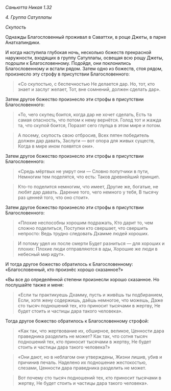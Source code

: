 *Саньютта Никая 1\.32*

*4\. Группа Сатуллапы*

*Скупость*

Однажды Благословенный проживал в Саваттхи, в роще Джеты, в парке Анатхапиндики\.

И когда наступила глубокая ночь, несколько божеств прекрасной наружности, входящих в группу Сатуллапы, освещая всю рощу Джеты, подошли к Благословенному\. Подойдя, они поклонились Благословенному и встали рядом\. Затем одно из божеств, стоя рядом, произнесло эту строфу в присутствии Благословенного:

> «Со скупостью, с беспечностью
> Не делается дар\.
> Но, тот, кто знает и заслуг желает,
> Тот, вне сомнений, должен сделать дар»\.

Затем другое божество произнесло эти строфы в присутствии Благословенного:

> «То, чего скупец боится, когда дар не хочет сделать,
> Есть та самая опасность, что потом к нему вернётся\.
> Голод тот и жажда та,
> что скупой боится,
> Поразят сего глупца
> в этом мире и потом\.

> А посему, скупость свою отбросив,
> Всех пятен победитель должен дар давать,
> Заслуги — вот опора для живых существ,
> Когда в мире ином появятся они»\.

Затем другое божество произнесло эти строфы в присутствии Благословенного:

> «Средь мёртвых не умрут они —
> Словно попутчики в пути,
> Немногим тем поделятся, что есть:
> Таков древнейший принцип\.

> Кто\-то поделится немногим, что имеет,
> Другие же, богатые, не любят дар давать\.
> Дарение того, чего немного у тебя,
> В тысячу раз ценней того, что оно стоит»\.

Затем другое божество произнесло эти строфы в присутствии Благословенного:

> «Плохие неспособны хорошим подражать,
> Кто дарит то, чем сложно поделиться,
> Поступки кто свершает, что свершить непросто:
> Ведь трудно следовать Дхамме людей хороших\.

> И потому удел их после смерти
> Будет разниться — для хороших и плохих:
> Плохие люди отправляются в ады,
> Хорошие же люди в небесный мир идут»\.

И тогда другое божество обратилось к Благословенному: «Благословенный, кто произнёс хорошо сказанное?»

«Вы все до определённой степени произнесли хорошо сказанное\. Но послушайте также и меня:

> «Если ты практикуешь Дхамму, пусть и живёшь ты подбиранием,
> Если, хотя жену содержишь, даёшь немногое, что можешь,
> Даже сто тысяч подношений тех, кто приносит тысячами в жертву,
> Не будет стоить и частицы дара такого человека»\.

Тогда другое божество обратилось к Благословенному строфой:

> «Как так, что жертвование их, обширное, великое,
> Ценности дара праведника разделить не может?
> Как так, что сотня тысяч подношений тех, кто приносит тысячами в жертву,
> Не будет стоить и частицы дара такого человека?»

> «Они дают, но в неблагом они утверждены,
> Жизни лишив, убив и причинив печаль\.
> Наделено их подношение жестокостью, слезами,
> Ценности дара праведника разделить не может\.

> Вот почему сто тысяч подношений тех, кто приносит тысячами в жертву,
> Не будет стоить и частицы дара такого человека»\.
